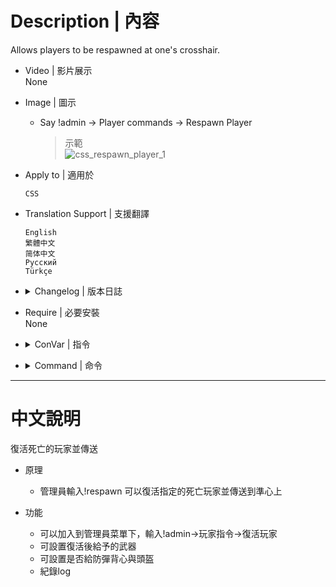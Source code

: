 # Description | 內容
Allows players to be respawned at one's crosshair.

* Video | 影片展示
<br/>None

* Image | 圖示
	* Say !admin -> Player commands -> Respawn Player
		> 示範
		<br/>![css_respawn_player_1](image/css_respawn_player_1.gif)

* Apply to | 適用於
	```
	CSS
	```
* Translation Support | 支援翻譯
	```
	English
	繁體中文
	简体中文
	Русский
 	Türkçe
	```

* <details><summary>Changelog | 版本日誌</summary>

	* v1.1 (2023-3-8)
		* Give Kevlar Suit and a Helmet when repsawn player

	* v1.0 (2023-3-3)
		* Initial Release
</details>

* Require | 必要安裝
<br/>None

* <details><summary>ConVar | 指令</summary>

	* cfg/sourcemod/css_respawn_player.cfg
		```php
		// If 1, Add 'Respawn player' item in admin menu under 'Player commands' category
		css_respawn_player_adminmenu "1"

		// If 1, Give Kevlar Suit and a Helmet when repsawn player
		css_respawn_player_armor "1"

		// After respawn player, teleport player to 0=Crosshair, 1=Self (You must be alive).
		css_respawn_player_destination "0"

		// Respawn players with this loadout, separate by commas
		css_respawn_player_loadout "weapon_knife,weapon_glock,weapon_mp5navy"

		// If 1, Notify in chat and log action about respawn?
		css_respawn_player_showaction "1"
		```
</details>

* <details><summary>Command | 命令</summary>

	* **Respawn a player at your crosshair. Without argument - opens menu to select players (Adm required: ADMFLAG_BAN)**
		```php
		sm_respawn
		```
</details>

- - - -
# 中文說明
復活死亡的玩家並傳送

* 原理
	* 管理員輸入!respawn 可以復活指定的死亡玩家並傳送到準心上

* 功能
	* 可以加入到管理員菜單下，輸入!admin->玩家指令->復活玩家
	* 可設置復活後給予的武器
	* 可設置是否給防彈背心與頭盔
	* 紀錄log
